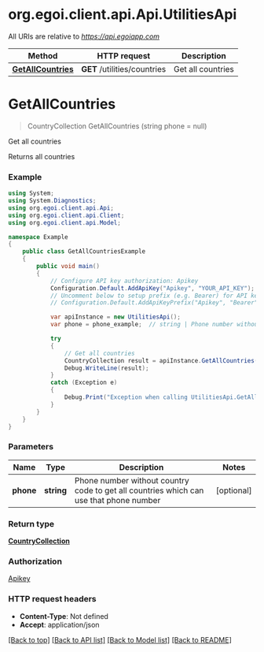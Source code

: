 # org.egoi.client.api.Api.UtilitiesApi

All URIs are relative to *https://api.egoiapp.com*

Method | HTTP request | Description
------------- | ------------- | -------------
[**GetAllCountries**](UtilitiesApi.md#getallcountries) | **GET** /utilities/countries | Get all countries


<a name="getallcountries"></a>
# **GetAllCountries**
> CountryCollection GetAllCountries (string phone = null)

Get all countries

Returns all countries

### Example
```csharp
using System;
using System.Diagnostics;
using org.egoi.client.api.Api;
using org.egoi.client.api.Client;
using org.egoi.client.api.Model;

namespace Example
{
    public class GetAllCountriesExample
    {
        public void main()
        {
            // Configure API key authorization: Apikey
            Configuration.Default.AddApiKey("Apikey", "YOUR_API_KEY");
            // Uncomment below to setup prefix (e.g. Bearer) for API key, if needed
            // Configuration.Default.AddApiKeyPrefix("Apikey", "Bearer");

            var apiInstance = new UtilitiesApi();
            var phone = phone_example;  // string | Phone number without country code to get all countries which can use that phone number (optional) 

            try
            {
                // Get all countries
                CountryCollection result = apiInstance.GetAllCountries(phone);
                Debug.WriteLine(result);
            }
            catch (Exception e)
            {
                Debug.Print("Exception when calling UtilitiesApi.GetAllCountries: " + e.Message );
            }
        }
    }
}
```

### Parameters

Name | Type | Description  | Notes
------------- | ------------- | ------------- | -------------
 **phone** | **string**| Phone number without country code to get all countries which can use that phone number | [optional] 

### Return type

[**CountryCollection**](CountryCollection.md)

### Authorization

[Apikey](../README.md#Apikey)

### HTTP request headers

 - **Content-Type**: Not defined
 - **Accept**: application/json

[[Back to top]](#) [[Back to API list]](../README.md#documentation-for-api-endpoints) [[Back to Model list]](../README.md#documentation-for-models) [[Back to README]](../README.md)

